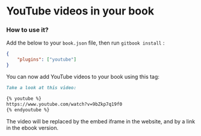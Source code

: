YouTube videos in your book
==============

### How to use it?

Add the below to your `book.json` file, then run `gitbook install` :

```json
{
    "plugins": ["youtube"]
}
```

You can now add YouTube videos to your book using this tag:

```markdown
Take a look at this video:

{% youtube %}
https://www.youtube.com/watch?v=9bZkp7q19f0
{% endyoutube %}
```

The video will be replaced by the embed iframe in the website, and by a link in the ebook version.
